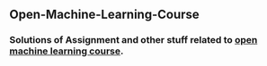 ## Open-Machine-Learning-Course
### Solutions of Assignment and other stuff related to [open machine learning course](https://mlcourse.ai/). 
